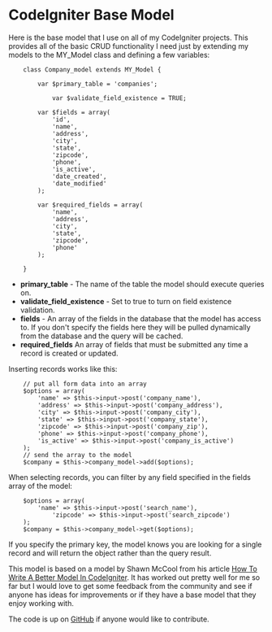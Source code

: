 # CodeIgniter Base Model

Here is the base model that I use on all of my CodeIgniter projects. This provides all of the basic CRUD functionality I need just by extending my models to the MY_Model class and defining a few variables:

		class Company_model extends MY_Model {

		    var $primary_table = 'companies';
		
				var $validate_field_existence = TRUE;
				
		    var $fields = array(
		        'id',
		        'name',
		        'address',
		        'city',
		        'state',
		        'zipcode',
		        'phone',
		        'is_active',
		        'date_created',
		        'date_modified'
		    );
		
		    var $required_fields = array(
		        'name',
		        'address',
		        'city',
		        'state',
		        'zipcode',
		        'phone'
		    );

		}
		
* **primary_table** - The name of the table the model should execute queries on.
* **validate_field_existence** - Set to true to turn on field existence validation.
* **fields**  - An array of the fields in the database that the model has access to.  If you don't specify the fields here they will be pulled dynamically from the database and the query will be cached.
* **required_fields** An array of fields that must be submitted any time a record is created or updated.

Inserting records works like this:

		// put all form data into an array
		$options = array(
		    'name' => $this->input->post('company_name'),
		    'address' => $this->input->post('company_address'),
		    'city' => $this->input->post('company_city'),
		    'state' => $this->input->post('company_state'),
		    'zipcode' => $this->input->post('company_zip'),
		    'phone' => $this->input->post('company_phone'),
		    'is_active' => $this->input->post('company_is_active')
		);
		// send the array to the model
		$company = $this->company_model->add($options);

When selecting records, you can filter by any field specified in the fields array of the model:

		$options = array(
		    'name' => $this->input->post('search_name'),
				'zipcode' => $this->input->post('search_zipcode')
		);
		$company = $this->company_model->get($options);
		
If you specify the primary key, the model knows you are looking for a single record and will return the object rather than the query result.

This model is based on a model by Shawn McCool from his article [How To Write A Better Model In CodeIgniter](). It has worked out pretty well for me so far but I would love to get some feedback from the community and see if anyone has ideas for improvements or if they have a base model that they enjoy working with.

The code is up on [GitHub]() if anyone would like to contribute.